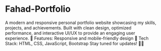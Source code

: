 # Fahad-Portfolio
A modern and responsive personal portfolio website showcasing my skills, projects, and achievements. Built with clean design, optimized performance, and interactive UI/UX to provide an engaging user experience.  🔹 Features:  Responsive and mobile-friendly design 🚀 Tech Stack: HTML, CSS, JavaScript, Bootstrap  Stay tuned for updates! 🎨✨
